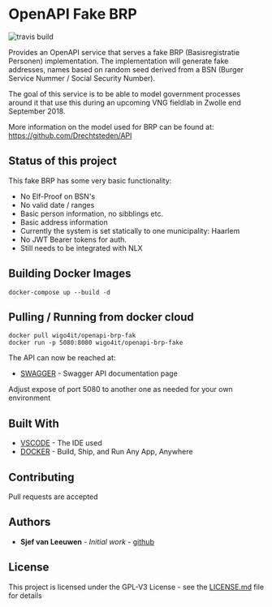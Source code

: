# OpenAPI Fake BRP
![travis build](https://travis-ci.org/sjefvanleeuwen/openapi-brp-fake.svg?branch=master)

Provides an OpenAPI service that serves a fake BRP (Basisregistratie Personen) implementation. The implementation will generate fake addresses, names based on random seed derived from a BSN (Burger Service Nummer / Social Security Number).

The goal of this service is to be able to model government processes around it that use this during an upcoming VNG fieldlab in Zwolle end September 2018.

More information on the model used for BRP can be found at: 
https://github.com/Drechtsteden/API

## Status of this project

This fake BRP has some very basic functionality:

* No Elf-Proof on BSN's
* No valid date / ranges
* Basic person information, no sibblings etc.
* Basic address information
* Currently the system is set statically to one municipality: Haarlem
* No JWT Bearer tokens for auth.
* Still needs to be integrated with NLX

## Building Docker Images

```
docker-compose up --build -d
```

## Pulling / Running from docker cloud


```
docker pull wigo4it/openapi-brp-fak
docker run -p 5080:8080 wigo4it/openapi-brp-fake
```
The API can now be reached at:

* [SWAGGER](http://localhost:5080/swagger) - Swagger API documentation page

Adjust expose of port 5080 to another one as needed for your own environment

## Built With

* [VSCODE](https://code.visualstudio.com/) - The IDE used
* [DOCKER](https://www.docker.com/) - Build, Ship, and Run Any App, Anywhere

## Contributing

Pull requests are accepted

## Authors

* **Sjef van Leeuwen** - *Initial work* - [github](https://github.com/sjefvanleeuwen)

## License

This project is licensed under the GPL-V3 License - see the [LICENSE.md](LICENSE.md) file for details